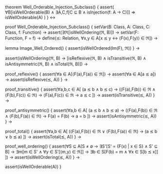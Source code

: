 theorem Well_Orderable_Injection_Subclass() {
  assert(
    ∀B[isWellOrderable(B) ∧
    ∃A,C,f[C ⊆ B ∧ isInjection(f: A → C)]] ⇒
    isWellOrderable(A)
  )
} ↔

proof Well_Orderable_Injection_Subclass() {
  setVar(B: Class, A: Class, C: Class, f: Function) →
  assert(∃ℜ[isWellOrdering(ℜ, B)]) →
  setVar(F: Function, F = f) →
  define(⪯: Relation, ∀x,y ∈ A[x ⪯ y ↔ ⟨F(x),F(y)⟩ ∈ ℜ]) →
  
  lemma Image_Well_Ordered() {
    assert(isWellOrdered(Im(F), ℜ))
  } →
  
  assert(isWellOrdering(ℜ, B) → 
    [isReflexive(ℜ, B) ∧ 
     isTransitive(ℜ, B) ∧ 
     isAntisymmetric(ℜ, B) ∧ 
     isTotal(ℜ, B)]) →
  
  proof_reflexive() {
    assert(∀a ∈ A[⟨F(a),F(a)⟩ ∈ ℜ]) →
    assert(∀a ∈ A[a ⪯ a]) →
    assert(isReflexive(⪯, A))
  } →
  
  proof_transitive() {
    assert(∀a,b,c ∈ A[
      (a ⪯ b ∧ b ⪯ c) →
      (⟨F(a),F(b)⟩ ∈ ℜ ∧ ⟨F(b),F(c)⟩ ∈ ℜ) →
      ⟨F(a),F(c)⟩ ∈ ℜ →
      a ⪯ c
    ]) →
    assert(isTransitive(⪯, A))
  } →
  
  proof_antisymmetric() {
    assert(∀a,b ∈ A[
      (a ⪯ b ∧ b ⪯ a) →
      (⟨F(a),F(b)⟩ ∈ ℜ ∧ ⟨F(b),F(a)⟩ ∈ ℜ) →
      F(a) = F(b) →
      a = b
    ]) →
    assert(isAntisymmetric(⪯, A))
  } →
  
  proof_total() {
    assert(∀a,b ∈ A[
      (⟨F(a),F(b)⟩ ∈ ℜ ∨ ⟨F(b),F(a)⟩ ∈ ℜ) →
      (a ⪯ b ∨ b ⪯ a)
    ]) →
    assert(isTotal(⪯, A))
  } →
  
  proof_well_ordering() {
    assert(∀S ⊆ A[S ≠ ∅ → 
      ∃S'[S' = {F(x) | x ∈ S} ∧ S' ⊆ B] →
      ∃m[m ∈ S' ∧ ∀y ∈ S'[⟨m,y⟩ ∈ ℜ]] →
      ∃b ∈ S[F(b) = m ∧ ∀x ∈ S[b ⪯ x]]
    ]) →
    assert(isWellOrdering(⪯, A))
  } →
  
  assert(isWellOrderable(A))
}